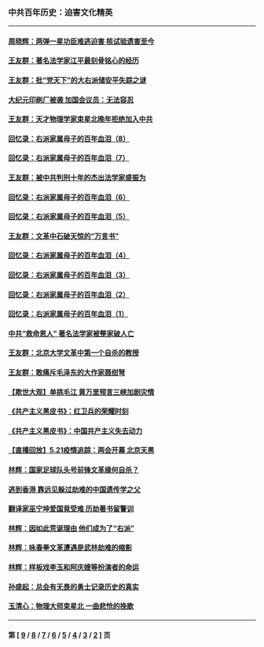 ### 中共百年历史：迫害文化精英
---
#### [周晓辉：两弹一星功臣难逃迫害 核试验遗害至今](../../pages/nf1176111/n12974997.md?05310430) 
#### [王友群：著名法学家江平最刻骨铭心的经历](../../pages/nf1176111/n12970787.md?05310430) 
#### [王友群：批“党天下”的大右派储安平失踪之谜](../../pages/nf1176111/n12954229.md?05310430) 
#### [大纪元印刷厂被袭 加国会议员：无法容忍](../../pages/nf1176111/n12883028.md?05310430) 
#### [王友群：天才物理学家束星北晚年拒绝加入中共](../../pages/nf1176111/n12792913.md?05310430) 
#### [回忆录：右派家属母子的百年血泪（8）](../../pages/nf1176111/n12706196.md?05310430) 
#### [回忆录：右派家属母子的百年血泪（7）](../../pages/nf1176111/n12706191.md?05310430) 
#### [王友群：被中共判刑十年的杰出法学家盛振为](../../pages/nf1176111/n12706141.md?05310430) 
#### [回忆录：右派家属母子的百年血泪（6）](../../pages/nf1176111/n12698863.md?05310430) 
#### [回忆录：右派家属母子的百年血泪（5）](../../pages/nf1176111/n12692515.md?05310430) 
#### [王友群：文革中石破天惊的“万言书”](../../pages/nf1176111/n12690994.md?05310430) 
#### [回忆录：右派家属母子的百年血泪（4）](../../pages/nf1176111/n12686410.md?05310430) 
#### [回忆录：右派家属母子的百年血泪（3）](../../pages/nf1176111/n12683820.md?05310430) 
#### [回忆录：右派家属母子的百年血泪（2）](../../pages/nf1176111/n12679738.md?05310430) 
#### [回忆录：右派家属母子的百年血泪（1）](../../pages/nf1176111/n12678112.md?05310430) 
#### [中共“救命恩人” 著名法学家被整家破人亡](../../pages/nf1176111/n12658168.md?05310430) 
#### [王友群：北京大学文革中第一个自杀的教授](../../pages/nf1176111/n12632697.md?05310430) 
#### [王友群：敢痛斥毛泽东的大作家聂绀弩](../../pages/nf1176111/n12384788.md?05310430) 
#### [【欺世大观】单挑毛江 黄万里预言三峡加剧灾情](../../pages/nf1176111/n12357101.md?05310430) 
#### [《共产主义黑皮书》：红卫兵的荣耀时刻](../../pages/nf1176111/n12190329.md?05310430) 
#### [《共产主义黑皮书》：中国共产主义失去动力](../../pages/nf1176111/n12168749.md?05310430) 
#### [【直播回放】5.21疫情追踪：两会开幕 北京天黑](../../pages/nf1176111/n12126358.md?05310430) 
#### [林辉：国家足球队头号前锋文革缘何自杀？](../../pages/nf1176111/n11648921.md?05310430) 
#### [逃到香港 靠远见躲过劫难的中国遗传学之父](../../pages/nf1176111/n11535984.md?05310430) 
#### [翻译家巫宁坤爱国竟受难 历劫著书留警训](../../pages/nf1176111/n11478084.md?05310430) 
#### [林辉：因如此荒诞理由 他们成为了“右派”](../../pages/nf1176111/n11070799.md?05310430) 
#### [林辉：咏春拳文革遭遇是武林劫难的缩影](../../pages/nf1176111/n11042647.md?05310430) 
#### [林辉：样板戏李玉和阿庆嫂等扮演者的命运](../../pages/nf1176111/n11034634.md?05310430) 
#### [孙盛起：总会有无畏的勇士记录历史的真实](../../pages/nf1176111/n11027279.md?05310430) 
#### [玉清心：物理大师束星北 一曲悲怆的挽歌](../../pages/nf1176111/n11022591.md?05310430) 

---
#### 第 [ [9](./9.md?05310430) / [8](./8.md?05310430) / [7](./7.md?05310430) / [6](./6.md?05310430) / [5](./5.md?05310430) / [4](./4.md?05310430) / [3](./3.md?05310430) / [2](./2.md?05310430) ] 页
